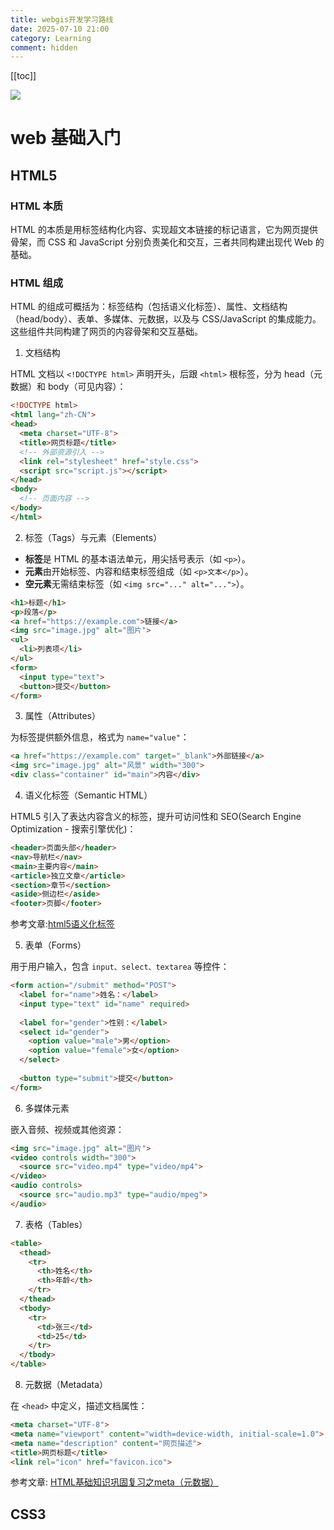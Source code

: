 ```yaml
---
title: webgis开发学习路线
date: 2025-07-10 21:00
category: Learning
comment: hidden
---
```


[[toc]]

<Image zoom="0.4" src="/images/2025/webgis-learning.JPG"/>

# web 基础入门

## HTML5 

### HTML 本质

HTML 的本质是用标签结构化内容、实现超文本链接的标记语言，它为网页提供骨架，而 CSS 和 JavaScript 分别负责美化和交互，三者共同构建出现代 Web 的基础。

### HTML 组成

HTML 的组成可概括为：标签结构（包括语义化标签）、属性、文档结构（head/body）、表单、多媒体、元数据，以及与 CSS/JavaScript 的集成能力。这些组件共同构建了网页的内容骨架和交互基础。

1. 文档结构

HTML 文档以 `<!DOCTYPE html>` 声明开头，后跟 `<html>` 根标签，分为 head（元数据）和 body（可见内容）：

```html
<!DOCTYPE html>
<html lang="zh-CN">
<head>
  <meta charset="UTF-8">
  <title>网页标题</title>
  <!-- 外部资源引入 -->
  <link rel="stylesheet" href="style.css">
  <script src="script.js"></script>
</head>
<body>
  <!-- 页面内容 -->
</body>
</html>
```

2. 标签（Tags）与元素（Elements）

- **标签**是 HTML 的基本语法单元，用尖括号表示（如 `<p>`）。
- **元素**由开始标签、内容和结束标签组成（如 `<p>文本</p>`）。
- **空元素**无需结束标签（如 `<img src="..." alt="...">`）。

```html
<h1>标题</h1>
<p>段落</p>
<a href="https://example.com">链接</a>
<img src="image.jpg" alt="图片">
<ul>
  <li>列表项</li>
</ul>
<form>
  <input type="text">
  <button>提交</button>
</form>
```

3. 属性（Attributes）

为标签提供额外信息，格式为 `name="value"`：

```html
<a href="https://example.com" target="_blank">外部链接</a>
<img src="image.jpg" alt="风景" width="300">
<div class="container" id="main">内容</div>
```

4. 语义化标签（Semantic HTML）

HTML5 引入了表达内容含义的标签，提升可访问性和 SEO(Search Engine Optimization - 搜索引擎优化)：

```html
<header>页面头部</header>
<nav>导航栏</nav>
<main>主要内容</main>
<article>独立文章</article>
<section>章节</section>
<aside>侧边栏</aside>
<footer>页脚</footer>
```

参考文章:[html5语义化标签](https://juejin.cn/post/6844903544995184653)

5. 表单（Forms）

用于用户输入，包含 `input、select、textarea` 等控件：

```html
<form action="/submit" method="POST">
  <label for="name">姓名：</label>
  <input type="text" id="name" required>
  
  <label for="gender">性别：</label>
  <select id="gender">
    <option value="male">男</option>
    <option value="female">女</option>
  </select>
  
  <button type="submit">提交</button>
</form>
```

6. 多媒体元素

嵌入音频、视频或其他资源：

```html
<img src="image.jpg" alt="图片">
<video controls width="300">
  <source src="video.mp4" type="video/mp4">
</video>
<audio controls>
  <source src="audio.mp3" type="audio/mpeg">
</audio>
```

7. 表格（Tables）

```html
<table>
  <thead>
    <tr>
      <th>姓名</th>
      <th>年龄</th>
    </tr>
  </thead>
  <tbody>
    <tr>
      <td>张三</td>
      <td>25</td>
    </tr>
  </tbody>
</table>
```


8. 元数据（Metadata）

在 `<head>` 中定义，描述文档属性：

```html
<meta charset="UTF-8">
<meta name="viewport" content="width=device-width, initial-scale=1.0">
<meta name="description" content="网页描述">
<title>网页标题</title>
<link rel="icon" href="favicon.ico">
```

参考文章: [HTML基础知识巩固复习之meta（元数据）](https://blog.csdn.net/m0_61180126/article/details/133808198)



## CSS3